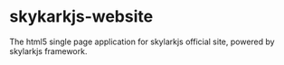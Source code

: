 # skykarkjs-website
The html5 single page application for skylarkjs official site, powered by skylarkjs framework.
